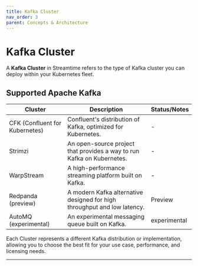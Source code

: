 ```yaml
---
title: Kafka Cluster
nav_order: 3
parent: Concepts & Architecture
---
```


# Kafka Cluster

A **Kafka Cluster** in Streamtime refers to the type of Kafka cluster you can deploy within your Kubernetes fleet.

## Supported Apache Kafka 

| Cluster | Description | Status/Notes |
| --- | ----------- | --- |
| CFK (Confluent for Kubernetes) | Confluent's distribution of Kafka, optimized for Kubernetes. | - |
| Strimzi | An open-source project that provides a way to run Kafka on Kubernetes. | - |
| WarpStream | A high-performance streaming platform built on Kafka. | - |
| Redpanda (preview) | A modern Kafka alternative designed for high throughput and low latency. | Preview |
| AutoMQ (experimental) | An experimental messaging queue built on Kafka. | experimental  |

Each Cluster represents a different Kafka distribution or implementation, allowing you to choose the best fit for your use case, performance, and licensing needs.

---
